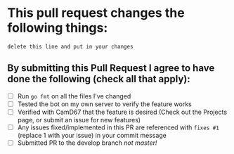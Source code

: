 # This pull request changes the following things:

`delete this line and put in your changes`

## By submitting this Pull Request I agree to have done the following (check all that apply):

- [ ] Run `go fmt` on all the files I've changed
- [ ] Tested the bot on my own server to verify the feature works
- [ ] Verified with CamD67 that the feature is desired (Check out the Projects page, or submit an issue for new features)
- [ ] Any issues fixed/implemented in this PR are referenced with `fixes #1` (replace 1 with your issue) in your commit message
- [ ] Submitted PR to the develop branch _not master!_
